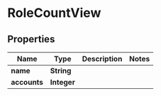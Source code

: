 

# RoleCountView


## Properties

| Name | Type | Description | Notes |
|------------ | ------------- | ------------- | -------------|
|**name** | **String** |  |  |
|**accounts** | **Integer** |  |  |



